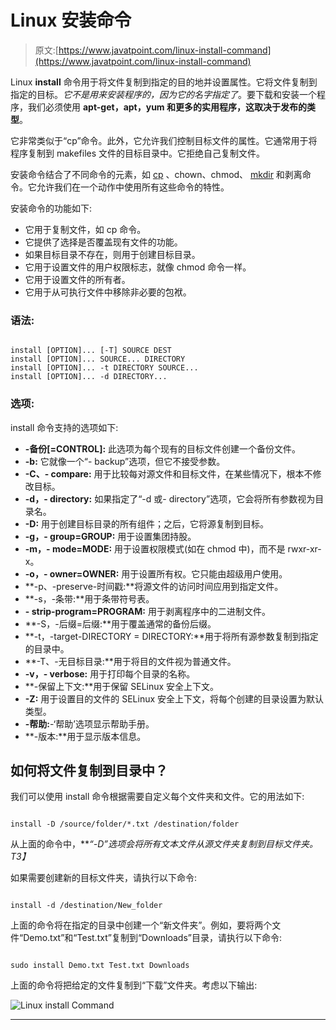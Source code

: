 # Linux 安装命令

> 原文:[https://www.javatpoint.com/linux-install-command](https://www.javatpoint.com/linux-install-command)

Linux **install** 命令用于将文件复制到指定的目的地并设置属性。它将文件复制到指定的目标。*它不是用来安装程序的，因为它的名字指定了*。要下载和安装一个程序，我们必须使用 **apt-get，apt，yum 和更多的实用程序，这取决于发布的类型**。

它非常类似于“cp”命令。此外，它允许我们控制目标文件的属性。它通常用于将程序复制到 makefiles 文件的目标目录中。它拒绝自己复制文件。

安装命令结合了不同命令的元素，如 [cp](https://www.javatpoint.com/linux-cp) 、chown、chmod、 [mkdir](https://www.javatpoint.com/linux-mkdir) 和剥离命令。它允许我们在一个动作中使用所有这些命令的特性。

安装命令的功能如下:

*   它用于复制文件，如 cp 命令。
*   它提供了选择是否覆盖现有文件的功能。
*   如果目标目录不存在，则用于创建目标目录。
*   它用于设置文件的用户权限标志，就像 chmod 命令一样。
*   它用于设置文件的所有者。
*   它用于从可执行文件中移除非必要的包袱。

### 语法:

```

install [OPTION]... [-T] SOURCE DEST
install [OPTION]... SOURCE... DIRECTORY
install [OPTION]... -t DIRECTORY SOURCE...
install [OPTION]... -d DIRECTORY...

```

### 选项:

install 命令支持的选项如下:

*   **-备份[=CONTROL]:** 此选项为每个现有的目标文件创建一个备份文件。
*   **-b:** 它就像一个“- backup”选项，但它不接受参数。
*   **-C、- compare:** 用于比较每对源文件和目标文件，在某些情况下，根本不修改目标。
*   **-d，- directory:** 如果指定了“-d 或- directory”选项，它会将所有参数视为目录名。
*   **-D:** 用于创建目标目录的所有组件；之后，它将源复制到目标。
*   **-g，- group=GROUP:** 用于设置集团持股。
*   **-m，- mode=MODE:** 用于设置权限模式(如在 chmod 中)，而不是 rwxr-xr-x。
*   **-o，- owner=OWNER:** 用于设置所有权。它只能由超级用户使用。
*   **-p、-preserve-时间戳:**将源文件的访问时间应用到指定文件。
*   **-s，-条带:**用于条带符号表。
*   **- strip-program=PROGRAM:** 用于剥离程序中的二进制文件。
*   **-S，-后缀=后缀:**用于覆盖通常的备份后缀。
*   **-t，-target-DIRECTORY = DIRECTORY:**用于将所有源参数复制到指定的目录中。
*   **-T、-无目标目录:**用于将目的文件视为普通文件。
*   **-v，- verbose:** 用于打印每个目录的名称。
*   **-保留上下文:**用于保留 SELinux 安全上下文。
*   **-Z:** 用于设置目的文件的 SELinux 安全上下文，将每个创建的目录设置为默认类型。
*   **-帮助:**-‘帮助’选项显示帮助手册。
*   **-版本:**用于显示版本信息。

## 如何将文件复制到目录中？

我们可以使用 install 命令根据需要自定义每个文件夹和文件。它的用法如下:

```

install -D /source/folder/*.txt /destination/folder

```

从上面的命令中，***“-D”选项会将所有文本文件从源文件夹复制到目标文件夹。*T3】**

如果需要创建新的目标文件夹，请执行以下命令:

```

install -d /destination/New_folder

```

上面的命令将在指定的目录中创建一个“新文件夹”。例如，要将两个文件“Demo.txt”和“Test.txt”复制到“Downloads”目录，请执行以下命令:

```

sudo install Demo.txt Test.txt Downloads

```

上面的命令将把给定的文件复制到“下载”文件夹。考虑以下输出:

![Linux install Command](../Images/7306589df9712d90797ada8f41b14d7c.png)

* * *